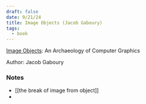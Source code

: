 ```yaml
---
draft: false
date: 9/21/24
title: Image Objects (Jacob Gaboury)
tags:
  - book
---
```

  
[Image Objects](https://mitpress.mit.edu/9780262045032/image-objects/): An Archaeology of Computer Graphics

Author: Jacob Gaboury

### Notes
* [[the break of image from object]]
* 